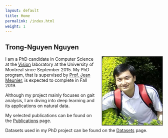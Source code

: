 ```yaml
---
layout: default
title: Home
permalink: /index.html
weight: 1
---
```



## Trong-Nguyen Nguyen

<img src="/assets/avatar.png" height="220px" border="1px" style="float: right; margin-left: 15px;">

I am a PhD candidate in Computer Science at the [Vision](http://www.iro.umontreal.ca/~labimage/) laboratory at the University of Montreal since September 2015. My PhD program, that is supervised by [Prof. Jean Meunier](http://www-labs.iro.umontreal.ca/~meunier/), is expected to complete in Fall 2019.

Although my project mainly focuses on gait analysis, I am diving into deep learning and its applications on natural data.

My selected publications can be found on the [Publications](/publications.html) page.

Datasets used in my PhD project can be found on the [Datasets](/datasets.html) page.
